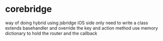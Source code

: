 # corebridge
way of doing hybrid using jsbridge iOS side 
only need to write a class extends basehandler and override the key and action method 
use memory dictionary to hold the router and the callback 

